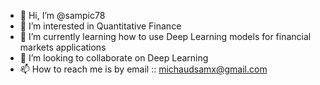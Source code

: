 - 👋 Hi, I’m @sampic78
- 👀 I’m interested in Quantitative Finance
- 🌱 I’m currently learning how to use Deep Learning models for financial markets applications
- 💞️ I’m looking to collaborate on Deep Learning
- 📫 How to reach me is by email :: michaudsamx@gmail.com

<!---
sampic78/sampic78 is a ✨ special ✨ repository because its `README.md` (this file) appears on your GitHub profile.
You can click the Preview link to take a look at your changes.
--->
